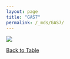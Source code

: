 ```yaml
---
layout: page
title: "GAS7"
permalink: /_mds/GAS7/
---
```


![](../../algns0/5HSAA043315_aln_report.png?raw=true)

[Back to Table](../../display)